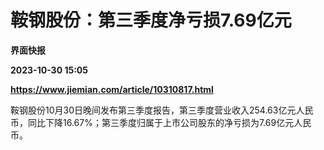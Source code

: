 # 鞍钢股份：第三季度净亏损7.69亿元
**界面快报**

**2023-10-30 15:05**

**https://www.jiemian.com/article/10310817.html**

鞍钢股份10月30日晚间发布第三季度报告，第三季度营业收入254.63亿元人民币，同比下降16.67%；第三季度归属于上市公司股东的净亏损为7.69亿元人民币。